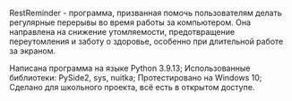 RestReminder - программа, призванная помочь пользователям делать регулярные перерывы во время работы за компьютером. Она направлена на снижение утомляемости, предотвращение переутомления и заботу о здоровье, особенно при длительной работе за экраном.

Написана программа на языке Python 3.9.13;
Использованные библиотеки: PySide2, sys, nuitka;
Протестировано на Windows 10;
Сделано для школьного проекта, всё есть в открытом доступе.
